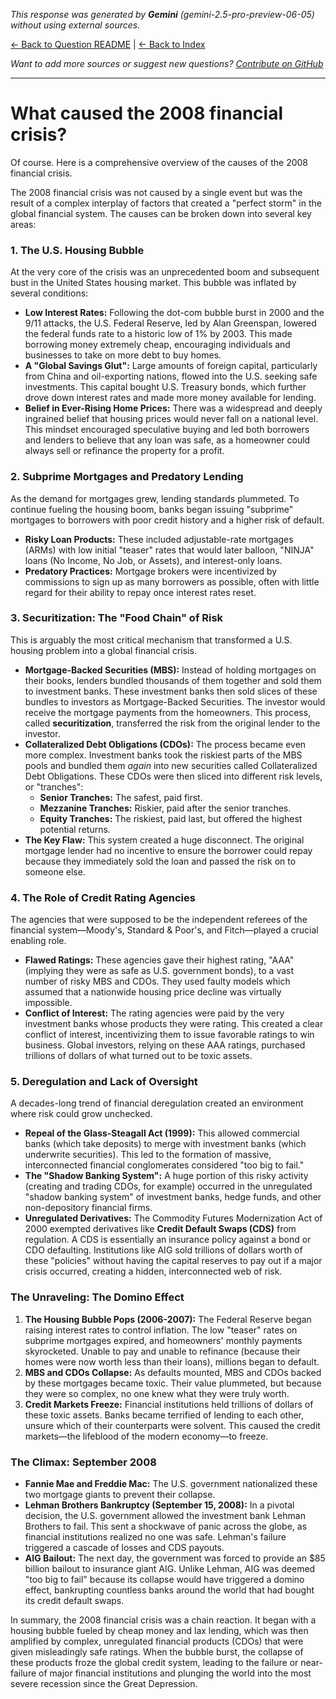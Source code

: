 <!-- 
Generated by: gemini
Model: gemini-2.5-pro-preview-06-05
Prompt type: default
Generated at: 2025-06-11T20:41:27.890197
-->

*This response was generated by **Gemini** (gemini-2.5-pro-preview-06-05) without using external sources.*

[← Back to Question README](README.md) | [← Back to Index](../README.md)

*Want to add more sources or suggest new questions? [Contribute on GitHub](https://github.com/justinwest/SuggestedSources)*

---

# What caused the 2008 financial crisis?

Of course. Here is a comprehensive overview of the causes of the 2008 financial crisis.

The 2008 financial crisis was not caused by a single event but was the result of a complex interplay of factors that created a "perfect storm" in the global financial system. The causes can be broken down into several key areas:

### 1. The U.S. Housing Bubble

At the very core of the crisis was an unprecedented boom and subsequent bust in the United States housing market. This bubble was inflated by several conditions:

*   **Low Interest Rates:** Following the dot-com bubble burst in 2000 and the 9/11 attacks, the U.S. Federal Reserve, led by Alan Greenspan, lowered the federal funds rate to a historic low of 1% by 2003. This made borrowing money extremely cheap, encouraging individuals and businesses to take on more debt to buy homes.
*   **A "Global Savings Glut":** Large amounts of foreign capital, particularly from China and oil-exporting nations, flowed into the U.S. seeking safe investments. This capital bought U.S. Treasury bonds, which further drove down interest rates and made more money available for lending.
*   **Belief in Ever-Rising Home Prices:** There was a widespread and deeply ingrained belief that housing prices would never fall on a national level. This mindset encouraged speculative buying and led both borrowers and lenders to believe that any loan was safe, as a homeowner could always sell or refinance the property for a profit.

### 2. Subprime Mortgages and Predatory Lending

As the demand for mortgages grew, lending standards plummeted. To continue fueling the housing boom, banks began issuing "subprime" mortgages to borrowers with poor credit history and a higher risk of default.

*   **Risky Loan Products:** These included adjustable-rate mortgages (ARMs) with low initial "teaser" rates that would later balloon, "NINJA" loans (No Income, No Job, or Assets), and interest-only loans.
*   **Predatory Practices:** Mortgage brokers were incentivized by commissions to sign up as many borrowers as possible, often with little regard for their ability to repay once interest rates reset.

### 3. Securitization: The "Food Chain" of Risk

This is arguably the most critical mechanism that transformed a U.S. housing problem into a global financial crisis.

*   **Mortgage-Backed Securities (MBS):** Instead of holding mortgages on their books, lenders bundled thousands of them together and sold them to investment banks. These investment banks then sold slices of these bundles to investors as Mortgage-Backed Securities. The investor would receive the mortgage payments from the homeowners. This process, called **securitization**, transferred the risk from the original lender to the investor.
*   **Collateralized Debt Obligations (CDOs):** The process became even more complex. Investment banks took the riskiest parts of the MBS pools and bundled them *again* into new securities called Collateralized Debt Obligations. These CDOs were then sliced into different risk levels, or "tranches":
    *   **Senior Tranches:** The safest, paid first.
    *   **Mezzanine Tranches:** Riskier, paid after the senior tranches.
    *   **Equity Tranches:** The riskiest, paid last, but offered the highest potential returns.
*   **The Key Flaw:** This system created a huge disconnect. The original mortgage lender had no incentive to ensure the borrower could repay because they immediately sold the loan and passed the risk on to someone else.

### 4. The Role of Credit Rating Agencies

The agencies that were supposed to be the independent referees of the financial system—Moody's, Standard & Poor's, and Fitch—played a crucial enabling role.

*   **Flawed Ratings:** These agencies gave their highest rating, "AAA" (implying they were as safe as U.S. government bonds), to a vast number of risky MBS and CDOs. They used faulty models which assumed that a nationwide housing price decline was virtually impossible.
*   **Conflict of Interest:** The rating agencies were paid by the very investment banks whose products they were rating. This created a clear conflict of interest, incentivizing them to issue favorable ratings to win business. Global investors, relying on these AAA ratings, purchased trillions of dollars of what turned out to be toxic assets.

### 5. Deregulation and Lack of Oversight

A decades-long trend of financial deregulation created an environment where risk could grow unchecked.

*   **Repeal of the Glass-Steagall Act (1999):** This allowed commercial banks (which take deposits) to merge with investment banks (which underwrite securities). This led to the formation of massive, interconnected financial conglomerates considered "too big to fail."
*   **The "Shadow Banking System":** A huge portion of this risky activity (creating and trading CDOs, for example) occurred in the unregulated "shadow banking system" of investment banks, hedge funds, and other non-depository financial firms.
*   **Unregulated Derivatives:** The Commodity Futures Modernization Act of 2000 exempted derivatives like **Credit Default Swaps (CDS)** from regulation. A CDS is essentially an insurance policy against a bond or CDO defaulting. Institutions like AIG sold trillions of dollars worth of these "policies" without having the capital reserves to pay out if a major crisis occurred, creating a hidden, interconnected web of risk.

### The Unraveling: The Domino Effect

1.  **The Housing Bubble Pops (2006-2007):** The Federal Reserve began raising interest rates to control inflation. The low "teaser" rates on subprime mortgages expired, and homeowners' monthly payments skyrocketed. Unable to pay and unable to refinance (because their homes were now worth less than their loans), millions began to default.
2.  **MBS and CDOs Collapse:** As defaults mounted, MBS and CDOs backed by these mortgages became toxic. Their value plummeted, but because they were so complex, no one knew what they were truly worth.
3.  **Credit Markets Freeze:** Financial institutions held trillions of dollars of these toxic assets. Banks became terrified of lending to each other, unsure which of their counterparts were solvent. This caused the credit markets—the lifeblood of the modern economy—to freeze.

### The Climax: September 2008

*   **Fannie Mae and Freddie Mac:** The U.S. government nationalized these two mortgage giants to prevent their collapse.
*   **Lehman Brothers Bankruptcy (September 15, 2008):** In a pivotal decision, the U.S. government allowed the investment bank Lehman Brothers to fail. This sent a shockwave of panic across the globe, as financial institutions realized no one was safe. Lehman's failure triggered a cascade of losses and CDS payouts.
*   **AIG Bailout:** The next day, the government was forced to provide an $85 billion bailout to insurance giant AIG. Unlike Lehman, AIG was deemed "too big to fail" because its collapse would have triggered a domino effect, bankrupting countless banks around the world that had bought its credit default swaps.

In summary, the 2008 financial crisis was a chain reaction. It began with a housing bubble fueled by cheap money and lax lending, which was then amplified by complex, unregulated financial products (CDOs) that were given misleadingly safe ratings. When the bubble burst, the collapse of these products froze the global credit system, leading to the failure or near-failure of major financial institutions and plunging the world into the most severe recession since the Great Depression.